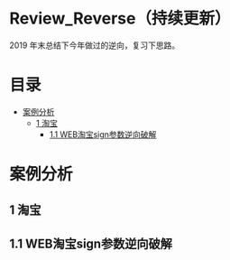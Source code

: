 # Review_Reverse（持续更新）

2019 年末总结下今年做过的逆向，复习下思路。

# 目录

* [案例分析](#案例分析)
  * [1 淘宝](#1-淘宝)
    * [1.1 WEB淘宝sign参数逆向破解](#1.1-WEB淘宝sign参数逆向破解)

# 案例分析

## 1 淘宝

## 1.1 WEB淘宝sign参数逆向破解